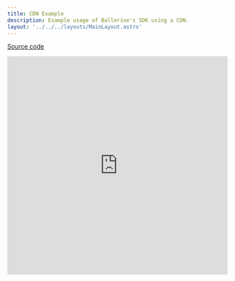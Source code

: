 ```yaml
---
title: CDN Example
description: Example usage of Ballerine's SDK using a CDN.
layout: '../../../layouts/MainLayout.astro'
---
```


[Source code](https://github.com/ballerine-io/ballerine/tree/main/sdks/web-sdk)

<iframe src="https://codesandbox.io/embed/withered-cherry-x2odl1?fontsize=14&hidenavigation=1&theme=dark"
     style="width:100%; height:500px; border:0; border-radius: 4px; overflow:hidden;"
     title="withered-cherry-x2odl1"
     allow="accelerometer; ambient-light-sensor; camera; encrypted-media; geolocation; gyroscope; hid; microphone; midi; payment; usb; vr; xr-spatial-tracking"
     sandbox="allow-forms allow-modals allow-popups allow-presentation allow-same-origin allow-scripts"
   ></iframe>
